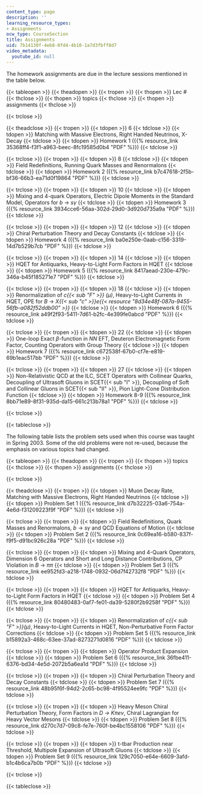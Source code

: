 ```yaml
---
content_type: page
description: ''
learning_resource_types:
- Assignments
ocw_type: CourseSection
title: Assignments
uid: 7b14130f-4eb8-0fd4-4b10-1a7d3fbff8d7
video_metadata:
  youtube_id: null
---
```


The homework assignments are due in the lecture sessions mentioned in the table below.

{{< tableopen >}}
{{< theadopen >}}
{{< tropen >}}
{{< thopen >}}
Lec #
{{< thclose >}}
{{< thopen >}}
topics
{{< thclose >}}
{{< thopen >}}
assignments
{{< thclose >}}

{{< trclose >}}

{{< theadclose >}}
{{< tropen >}}
{{< tdopen >}}
6
{{< tdclose >}}
{{< tdopen >}}
Matching with Massive Electrons, Right Handed Neutrinos, X-Decay
{{< tdclose >}}
{{< tdopen >}}
Homework 1 ({{% resource_link 35368ff4-f3f1-a963-beec-8fc19585d0b4 "PDF" %}})
{{< tdclose >}}

{{< trclose >}}
{{< tropen >}}
{{< tdopen >}}
8
{{< tdclose >}}
{{< tdopen >}}
Field Redefinitions, Running Quark Masses and Renormalons
{{< tdclose >}}
{{< tdopen >}}
Homework 2 ({{% resource_link b7c47618-2f5b-bf36-66b3-ea71d0f19864 "PDF" %}})
{{< tdclose >}}

{{< trclose >}}
{{< tropen >}}
{{< tdopen >}}
10
{{< tdclose >}}
{{< tdopen >}}
Mixing and 4-quark Operators, Electric Dipole Moments in the Standard Model, Operators for _b_ → _sγ_
{{< tdclose >}}
{{< tdopen >}}
Homework 3 ({{% resource_link 3934cce6-56aa-302d-29d0-3d920d735a9a "PDF" %}})
{{< tdclose >}}

{{< trclose >}}
{{< tropen >}}
{{< tdopen >}}
12
{{< tdclose >}}
{{< tdopen >}}
Chiral Perturbation Theory and Decay Constants
{{< tdclose >}}
{{< tdopen >}}
Homework 4 ({{% resource_link ba0e250e-0aab-c156-3319-14d7b529b7cb "PDF" %}})
{{< tdclose >}}

{{< trclose >}}
{{< tropen >}}
{{< tdopen >}}
14
{{< tdclose >}}
{{< tdopen >}}
HQET for Antiquarks, Heavy-to-Light Form Factors in HQET
{{< tdclose >}}
{{< tdopen >}}
Homework 5 ({{% resource_link 8417aead-230e-479c-346a-b45f185271e7 "PDF" %}})
{{< tdclose >}}

{{< trclose >}}
{{< tropen >}}
{{< tdopen >}}
18
{{< tdclose >}}
{{< tdopen >}}
Renormalization of _c{{< sub "F" >}} (µ)_, Heavy-to-Light Currents in HQET, OPE for _B_ → _X{{< sub "c" >}}e{{< resource "8d34e48f-087a-9455-56fb-a082f52ddb00" >}}_
{{< tdclose >}}
{{< tdopen >}}
Homework 6 ({{% resource_link a49f2f93-5411-7d61-b2fc-4e399fe0abcd "PDF" %}})
{{< tdclose >}}

{{< trclose >}}
{{< tropen >}}
{{< tdopen >}}
22
{{< tdclose >}}
{{< tdopen >}}
One-loop Exact _β_\-function in _NN_ EFT, Deuteron Electromagnetic Form Factor, Counting Operators with Group Theory
{{< tdclose >}}
{{< tdopen >}}
Homework 7 ({{% resource_link c672538f-67b0-cf7e-e819-69b1eac517bb "PDF" %}})
{{< tdclose >}}

{{< trclose >}}
{{< tropen >}}
{{< tdopen >}}
27
{{< tdclose >}}
{{< tdopen >}}
Non-Relativistic QCD at the ILC, SCET Operators with Collinear Quarks, Decoupling of Ultrasoft Gluons in SCET{{< sub "I" >}}, Decoupling of Soft and Collinear Gluons in SCET{{< sub "II" >}}, Pion Light-Cone Distribution Function
{{< tdclose >}}
{{< tdopen >}}
Homework 8-9 ({{% resource_link 8bb71e89-8f31-935d-da15-661c213b78a1 "PDF" %}})
{{< tdclose >}}

{{< trclose >}}

{{< tableclose >}}

The following table lists the problem sets used when this course was taught in Spring 2003. Some of the old problems were not re-used, because the emphasis on various topics had changed.

{{< tableopen >}}
{{< theadopen >}}
{{< tropen >}}
{{< thopen >}}
topics
{{< thclose >}}
{{< thopen >}}
assignments
{{< thclose >}}

{{< trclose >}}

{{< theadclose >}}
{{< tropen >}}
{{< tdopen >}}
Muon Decay Rate, Matching with Massive Electrons, Right Handed Neutrinos
{{< tdclose >}}
{{< tdopen >}}
Problem Set 1 ({{% resource_link d7b32225-03a6-754a-4e6d-f31209223f9f "PDF" %}})
{{< tdclose >}}

{{< trclose >}}
{{< tropen >}}
{{< tdopen >}}
Field Redefinitions, Quark Masses and Renormalons, _b_ → _sγ_ and QCD Equations of Motion
{{< tdclose >}}
{{< tdopen >}}
Problem Set 2 ({{% resource_link 0c69ea16-b580-837f-f9f5-d91bc926c28a "PDF" %}})
{{< tdclose >}}

{{< trclose >}}
{{< tropen >}}
{{< tdopen >}}
Mixing and 4-Quark Operators, Dimension 6 Operators and Short and Long Distance Contributions, CP Violation in _B_ → _ππ_
{{< tdclose >}}
{{< tdopen >}}
Problem Set 3 ({{% resource_link ee952fd3-a218-1748-0932-06d7f42732f8 "PDF" %}})
{{< tdclose >}}

{{< trclose >}}
{{< tropen >}}
{{< tdopen >}}
HQET for Antiquarks, Heavy-to-Light Form Factors in HQET
{{< tdclose >}}
{{< tdopen >}}
Problem Set 4 ({{% resource_link 80480483-0af7-fe01-da39-5280f2b9258f "PDF" %}})
{{< tdclose >}}

{{< trclose >}}
{{< tropen >}}
{{< tdopen >}}
Renormalization of _c{{< sub "F" >}}(µ)_, Heavy-to-Light Currents in HQET, Non-Perturbative Form Factor Corrections
{{< tdclose >}}
{{< tdopen >}}
Problem Set 5 ({{% resource_link b15892a3-468c-63ee-37ad-8273271d0816 "PDF" %}})
{{< tdclose >}}

{{< trclose >}}
{{< tropen >}}
{{< tdopen >}}
Operator Product Expansion
{{< tdclose >}}
{{< tdopen >}}
Problem Set 6 ({{% resource_link 36fbe411-6376-bd34-4e5d-2072b5a6ea1d "PDF" %}})
{{< tdclose >}}

{{< trclose >}}
{{< tropen >}}
{{< tdopen >}}
Chiral Perturbation Theory and Decay Constants
{{< tdclose >}}
{{< tdopen >}}
Problem Set 7 ({{% resource_link 48b95f6f-94d2-2c65-bc98-4f95524ee9fc "PDF" %}})
{{< tdclose >}}

{{< trclose >}}
{{< tropen >}}
{{< tdopen >}}
Heavy Meson Chiral Perturbation Theory, Form Factors in _D_ _→_ _Kπeν_, Chiral Lagrangian for Heavy Vector Mesons
{{< tdclose >}}
{{< tdopen >}}
Problem Set 8 ({{% resource_link d270c7d7-09c8-fe7e-760f-be4bc1558106 "PDF" %}})
{{< tdclose >}}

{{< trclose >}}
{{< tropen >}}
{{< tdopen >}}
t-tbar Production near Threshold, Multipole Expansion of Ultrasoft Gluons
{{< tdclose >}}
{{< tdopen >}}
Problem Set 9 ({{% resource_link 129c7050-e64e-6609-3afd-b1c4b6ca7b0b "PDF" %}})
{{< tdclose >}}

{{< trclose >}}

{{< tableclose >}}